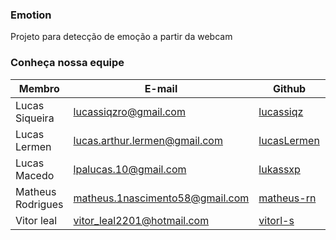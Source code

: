 ### Emotion
Projeto para detecção de emoção a partir da webcam

### Conheça nossa equipe

| Membro | E-mail | Github |Matricula|
|-------------------------------|--------------------------|----------------------------------|------------|
| Lucas Siqueira	| lucassiqzro@gmail.com | [lucassiqz](https://github.com/lucassiqz) | 15/0137567|
| Lucas Lermen	| lucas.arthur.lermen@gmail.com | [lucasLermen](https://github.com/lucasLermen) |16/0012961|
| Lucas Macedo	| lpalucas.10@gmail.com | [lukassxp](https://github.com/lukassxp) |15/0137397|
| Matheus Rodrigues	| matheus.1nascimento58@gmail.com | [matheus-rn](https://github.com/matheus-rn) |16/0015294|
| Vitor leal	| vitor_leal2201@hotmail.com | [vitorl-s](https://github.com/vitorl-s) |16/0148375|
